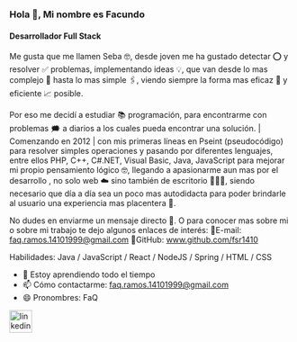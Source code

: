 ### Hola 👋, Mi nombre es Facundo
#### Desarrollador Full Stack
Me gusta que me llamen Seba 🤓, desde joven me ha gustado detectar ⭕ y resolver ✅ problemas, implementando ideas 💡, que van desde lo mas complejo 🤯 hasta lo mas simple 🖇️, viendo siempre la forma mas eficaz 🎯 y eficiente 📈 posible.

Por eso me decidí a estudiar 📚 programación, para encontrarme con problemas 🗯️ a diarios a los cuales pueda encontrar una solución.
| Comenzando en 2012 | con mis primeras líneas en Pseint (pseudocódigo) para resolver simples operaciones y pasando por diferentes lenguajes, entre ellos PHP, C++, C#.NET, Visual Basic, Java, JavaScript para mejorar mi propio pensamiento lógico 🤓, llegando a apasionarme aun mas por el desarrollo , no solo web ☁️ sino también de escritorio 👨🏻‍💻, siendo necesario que día a día sea un poco mas autodidacta para poder brindarle al usuario una experiencia mas placentera 🤩.

No dudes en enviarme un mensaje directo 💬.
O para conocer mas sobre mi o sobre mi trabajo te dejo algunos enlaces de interés:
📧E-mail: faq.ramos.14101999@gmail.com
🎯GitHub: www.github.com/fsr1410

Habilidades: Java /  JavaScript / React / NodeJS / Spring / HTML / CSS

- 🌱 Estoy aprendiendo todo el tiempo 
- 📫 Cómo contactarme: faq.ramos.14101999@gmail.com 
- 😄 Pronombres: FaQ 


[<img src='https://cdn.jsdelivr.net/npm/simple-icons@3.0.1/icons/linkedin.svg' alt='linkedin' height='40'>](https://www.linkedin.com/in/https://www.linkedin.com/in/seba-ramos//)  

